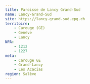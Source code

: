 ```yaml
---
title: Paroisse de Lancy Grand-Sud
name: Lancy-Grand-Sud
site: https://lancy-grand-sud.epg.ch
territoire:
    - Carouge (GE)
    - Genève
    - Lancy
NPA:
    - 1212
    - 1227
meta:
    - Carouge GE
    - Grand-Lancy
    - Les Acacias
region: Salève
---
```

